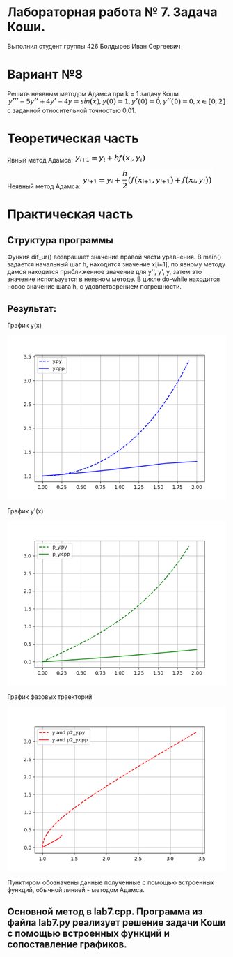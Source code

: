 # Лабораторная работа № 7. Задача Коши.
Выполнил студент группы 426
Болдырев Иван Сергеевич

# Вариант №8
Решить неявным методом Адамса при k = 1 задачу Коши
![](https://github.com/johny322/lab7/blob/master/tusk.png)
с заданной относительной точностью 0,01.

# Теоретическая часть
Явный метод Адамса:
![](https://github.com/johny322/lab7/blob/master/adams_bash.png)

Неявный метод Адамса:
![](https://github.com/johny322/lab7/blob/master/adams_multon.png)

# Практическая часть
## Структура программы
Функия dif_ur() возвращает значение правой части уравнения.
В main() задается начальный шаг h, находится значение x[i+1], по явному методу дамся находится приближенное значение для y'', y', y, затем это значение используется в неявном методе. В цикле do-while находится новое значение шага h, с удовлетворением погрешности.
## Результат:
График y(x)

![](https://github.com/johny322/lab7/blob/master/g1.png)

График y'(x)

![](https://github.com/johny322/lab7/blob/master/g2.png)

График фазовых траекторий

![](https://github.com/johny322/lab7/blob/master/g3.png)

Пунктиром обозначены данные полученные с помощью встроенных функций, обычной линией - методом Адамса.

## Основной метод в lab7.cpp. Программа из файла lab7.py реализует решение задачи Коши с помощью встроенных функций и сопоставление графиков.
